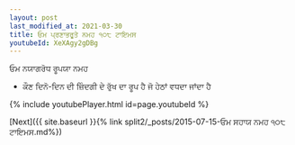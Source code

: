 ```yaml
---
layout: post
last_modified_at: 2021-03-30
title: ਓਮ ਪ੍ਰਣਾਭਰੂਤੇ ਨਮਹ ੧੦੮ ਟਾਇਮਸ
youtubeId: XeXAgy2gDBg
---
```

 
 
 ਓਮ ਨਯਾਗਰੋਧ ਰੂਪਯਾ ਨਮਹ  
 
 -  ਕੌਣ ਦਿਨੋ-ਦਿਨ ਦੀ ਜ਼ਿੰਦਗੀ ਦੇ ਰੁੱਖ ਦਾ ਰੂਪ ਹੈ ਜੋ ਹੇਠਾਂ ਵਧਦਾ ਜਾਂਦਾ ਹੈ 
 
  
 
  
 
 
 
 
 
 


{% include youtubePlayer.html id=page.youtubeId %}
 
[Next]({{ site.baseurl }}{% link  split2/_posts/2015-07-15-ਓਮ ਸਹਾਯ ਨਮਹ ੧੦੮ ਟਾਇਮਸ.md%})
 
